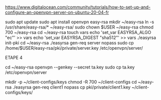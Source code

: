 https://www.digitalocean.com/community/tutorials/how-to-set-up-and-configure-an-openvpn-server-on-ubuntu-20-04-fr

sudo apt update
sudo apt install openvpn easy-rsa
mkdir ~/easy-rsa
ln -s /usr/share/easy-rsa/* ~/easy-rsa/
sudo chown $USER ~/easy-rsa 
chmod 700 ~/easy-rsa
cd ~/easy-rsa
touch vars
echo 'set_var EASYRSA_ALGO "ec"' >> vars
echo 'set_var EASYRSA_DIGEST "sha512"' >> vars
./easyrsa init-pki
cd ~/easy-rsa
./easyrsa gen-req server nopass
sudo cp /home/$USER/easy-rsa/pki/private/server.key /etc/openvpn/server/

ETAPE 4

cd ~/easy-rsa
openvpn --genkey --secret ta.key
sudo cp ta.key /etc/openvpn/server

mkdir -p ~/client-configs/keys
chmod -R 700 ~/client-configs
cd ~/easy-rsa
./easyrsa gen-req client1 nopass
cp pki/private/client1.key ~/client-configs/keys/

<!-- scp pki/reqs/client1.req sammy@your_ca_server_ip:/tmp etape 6 arrété ici -->